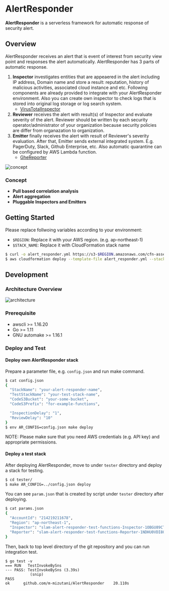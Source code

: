 AlertResponder
=================

**AlertResponder** is a serverless framework for automatic response of security alert.

Overview
------------------

AlertResponder receives an alert that is event of interest from security view point and responses the alert automatically. AlertResponder has 3 parts of automatic response.

1. **Inspector** investigates entities that are appeaered in the alert including IP address, Domain name and store a result: reputation, history of malicious activities, associated cloud instance and etc. Following components are already provided to integrate with your AlertResponder environment. Also you can create own inspector to check logs that is stored into original log storage or log search system.
    - [VirusTotalInspector](https://github.com/m-mizutani/VirusTotalInspector)
2. **Reviewer** receives the alert with result(s) of Inspector and evaluate severity of the alert. Reviewer should be written by each security operator/administrator of your organization because security policies are differ from organazation to organization.
3. **Emitter** finally receives the alert with result of Reviewer's severity evaluation. After that, Emitter sends external integrated system. E.g. PagerDuty, Slack, Github Enterprise, etc. Also automatic quarantine can be configured by AWS Lambda function.
    - [GheReporter](https://github.com/m-mizutani/GheReporter)

![concept](https://user-images.githubusercontent.com/605953/46706573-33aa4380-cc70-11e8-91f8-cc97578f94c4.png)

### Concept

- **Pull based correlation analysis**
- **Alert aggregation**
- **Pluggable Inspectors and Emitters**

Getting Started
------------------

Please replace follwoing variables according to your environment:

- `$REGION`: Replace it with your AWS region. (e.g. ap-northeast-1)
- `$STACK_NAME`: Replace it with CloudFormation stack name

```bash
$ curl -o alert_responder.yml https://s3-$REGION.amazonaws.com/cfn-assets.$REGION/AlertResponder/templates/latest.yml
$ aws cloudformation deploy --template-file alert_responder.yml --stack-name $STACK_NAME --capabilities CAPABILITY_IAM
```

Development
------------------

### Architecture Overview

![architecture](https://user-images.githubusercontent.com/605953/46709133-4b3bf900-cc7d-11e8-8927-b8f068072f58.png)

### Prerequisite

- awscli >= 1.16.20
- Go >= 1.11
- GNU automake >= 1.16.1

### Deploy and Test

#### Deploy own AlertResponder stack

Prepare a parameter file, e.g. `config.json` and run make command.

```bash
$ cat config.json
{
  "StackName": "your-alert-responder-name",
  "TestStackName": "your-test-stack-name",
  "CodeS3Bucket": "your-some-bucket",
  "CodeS3Prefix": "for-example-functions",

  "InspectionDelay": "1",
  "ReviewDelay": "10"
}
$ env AR_CONFIG=config.json make deploy
```

NOTE: Please make sure that you need AWS credentials (e.g. API key) and appropriate permissions.

#### Deploy a test stack

After deploying AlertResponder, move to under `tester` directory and deploy a stack for testing.

```bash
$ cd tester/
$ make AR_CONFIG=../config.json deploy
```

You can see `param.json` that is created by script under `tester` directory after deploying.

```bash
$ cat params.json
{
  "AccountId": "214219211678",
  "Region": "ap-northeast-1",
  "Inspector": "slam-alert-responder-test-functions-Inspector-1OBGU89CT1P4B",
  "Reporter": "slam-alert-responder-test-functions-Reporter-1NDHU0VDI8OPA"
}
```

Then, back to top level directory of the git repository and you can run integration test.

```
$ go test -v
=== RUN   TestInvokeBySns
--- PASS: TestInvokeBySns (3.39s)
           (snip)
PASS
ok      github.com/m-mizutani/AlertResponder    20.110s
```
